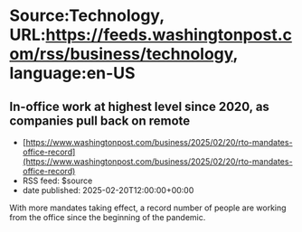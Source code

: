 # Source:Technology, URL:https://feeds.washingtonpost.com/rss/business/technology, language:en-US

## In-office work at highest level since 2020, as companies pull back on remote
 - [https://www.washingtonpost.com/business/2025/02/20/rto-mandates-office-record](https://www.washingtonpost.com/business/2025/02/20/rto-mandates-office-record)
 - RSS feed: $source
 - date published: 2025-02-20T12:00:00+00:00

With more mandates taking effect, a record number of people are working from the office since the beginning of the pandemic.

